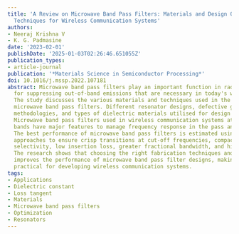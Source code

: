 ```yaml
---
title: 'A Review on Microwave Band Pass Filters: Materials and Design Optimization
  Techniques for Wireless Communication Systems'
authors:
- Neeraj Krishna V
- K. G. Padmasine
date: '2023-02-01'
publishDate: '2025-01-03T02:26:46.651055Z'
publication_types:
- article-journal
publication: '*Materials Science in Semiconductor Processing*'
doi: 10.1016/j.mssp.2022.107181
abstract: Microwave band pass filters play an important function in radio frequency
  for suppressing out-of-band emissions that are necessary in today's wireless communication.
  The study discusses the various materials and techniques used in the creation of
  microwave band pass filters. Different resonator designs, defective ground structure
  methodologies, and types of dielectric materials utilised for design are all explored.
  Microwave band pass filters used in wireless communication systems at various frequency
  bands have major features to manage frequency response in the pass and stop bands.
  The best performance of microwave band pass filters is estimated using optimization
  approaches to ensure crisp transitions at cut-off frequencies, compactness, high
  selectivity, low insertion loss, greater fractional bandwidth, and high return loss.
  The research shows that choosing the right fabrication techniques and materials
  improves the performance of microwave band pass filter designs, making them more
  practical for developing wireless communication systems.
tags:
- Applications
- Dielectric constant
- Loss tangent
- Materials
- Microwave band pass filters
- Optimization
- Resonators
---
```

